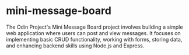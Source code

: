 # mini-message-board
The Odin Project's Mini Message Board project involves building a simple web application where users can post and view messages. It focuses on implementing basic CRUD functionality, working with forms, storing data, and enhancing backend skills using Node.js and Express.
